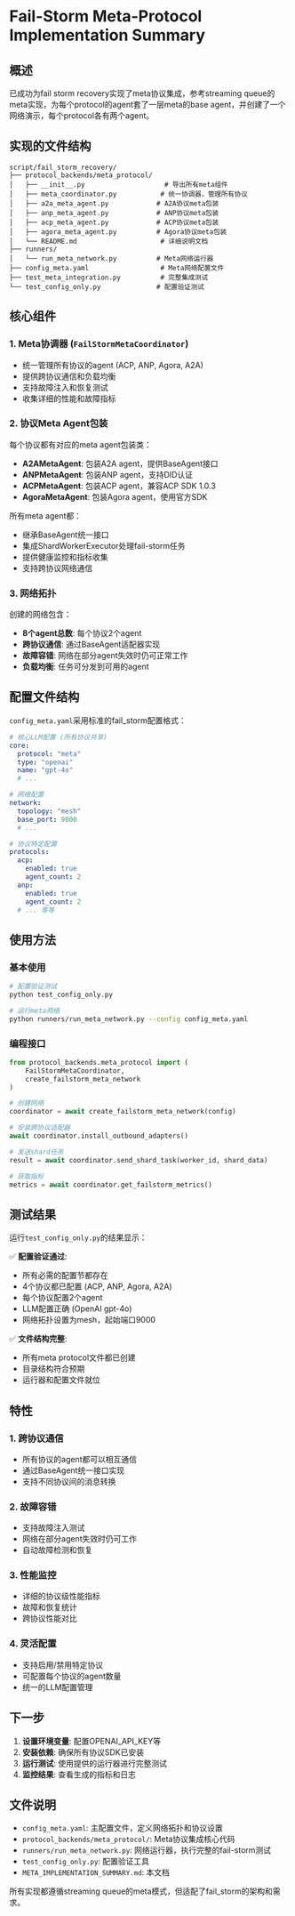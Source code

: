 # Fail-Storm Meta-Protocol Implementation Summary

## 概述

已成功为fail storm recovery实现了meta协议集成，参考streaming queue的meta实现，为每个protocol的agent套了一层meta的base agent，并创建了一个网络演示，每个protocol各有两个agent。

## 实现的文件结构

```
script/fail_storm_recovery/
├── protocol_backends/meta_protocol/
│   ├── __init__.py                    # 导出所有meta组件
│   ├── meta_coordinator.py           # 统一协调器，管理所有协议
│   ├── a2a_meta_agent.py            # A2A协议meta包装
│   ├── anp_meta_agent.py            # ANP协议meta包装
│   ├── acp_meta_agent.py            # ACP协议meta包装
│   ├── agora_meta_agent.py          # Agora协议meta包装
│   └── README.md                     # 详细说明文档
├── runners/
│   └── run_meta_network.py          # Meta网络运行器
├── config_meta.yaml                  # Meta网络配置文件
├── test_meta_integration.py          # 完整集成测试
└── test_config_only.py              # 配置验证测试
```

## 核心组件

### 1. Meta协调器 (`FailStormMetaCoordinator`)

- 统一管理所有协议的agent (ACP, ANP, Agora, A2A)
- 提供跨协议通信和负载均衡
- 支持故障注入和恢复测试
- 收集详细的性能和故障指标

### 2. 协议Meta Agent包装

每个协议都有对应的meta agent包装类：

- **A2AMetaAgent**: 包装A2A agent，提供BaseAgent接口
- **ANPMetaAgent**: 包装ANP agent，支持DID认证
- **ACPMetaAgent**: 包装ACP agent，兼容ACP SDK 1.0.3
- **AgoraMetaAgent**: 包装Agora agent，使用官方SDK

所有meta agent都：
- 继承BaseAgent统一接口
- 集成ShardWorkerExecutor处理fail-storm任务
- 提供健康监控和指标收集
- 支持跨协议网络通信

### 3. 网络拓扑

创建的网络包含：
- **8个agent总数**: 每个协议2个agent
- **跨协议通信**: 通过BaseAgent适配器实现
- **故障容错**: 网络在部分agent失效时仍可正常工作
- **负载均衡**: 任务可分发到可用的agent

## 配置文件结构

`config_meta.yaml`采用标准的fail_storm配置格式：

```yaml
# 核心LLM配置 (所有协议共享)
core:
  protocol: "meta"
  type: "openai"
  name: "gpt-4o"
  # ...

# 网络配置
network:
  topology: "mesh"
  base_port: 9000
  # ...

# 协议特定配置
protocols:
  acp:
    enabled: true
    agent_count: 2
  anp:
    enabled: true
    agent_count: 2
  # ... 等等
```

## 使用方法

### 基本使用

```bash
# 配置验证测试
python test_config_only.py

# 运行meta网络
python runners/run_meta_network.py --config config_meta.yaml
```

### 编程接口

```python
from protocol_backends.meta_protocol import (
    FailStormMetaCoordinator,
    create_failstorm_meta_network
)

# 创建网络
coordinator = await create_failstorm_meta_network(config)

# 安装跨协议适配器
await coordinator.install_outbound_adapters()

# 发送shard任务
result = await coordinator.send_shard_task(worker_id, shard_data)

# 获取指标
metrics = await coordinator.get_failstorm_metrics()
```

## 测试结果

运行`test_config_only.py`的结果显示：

✅ **配置验证通过**:
- 所有必需的配置节都存在
- 4个协议都已配置 (ACP, ANP, Agora, A2A)
- 每个协议配置2个agent
- LLM配置正确 (OpenAI gpt-4o)
- 网络拓扑设置为mesh，起始端口9000

✅ **文件结构完整**:
- 所有meta protocol文件都已创建
- 目录结构符合预期
- 运行器和配置文件就位

## 特性

### 1. 跨协议通信
- 所有协议的agent都可以相互通信
- 通过BaseAgent统一接口实现
- 支持不同协议间的消息转换

### 2. 故障容错
- 支持故障注入测试
- 网络在部分agent失效时仍可工作
- 自动故障检测和恢复

### 3. 性能监控
- 详细的协议级性能指标
- 故障和恢复统计
- 跨协议性能对比

### 4. 灵活配置
- 支持启用/禁用特定协议
- 可配置每个协议的agent数量
- 统一的LLM配置管理

## 下一步

1. **设置环境变量**: 配置OPENAI_API_KEY等
2. **安装依赖**: 确保所有协议SDK已安装
3. **运行测试**: 使用提供的运行器进行完整测试
4. **监控结果**: 查看生成的指标和日志

## 文件说明

- `config_meta.yaml`: 主配置文件，定义网络拓扑和协议设置
- `protocol_backends/meta_protocol/`: Meta协议集成核心代码
- `runners/run_meta_network.py`: 网络运行器，执行完整的fail-storm测试
- `test_config_only.py`: 配置验证工具
- `META_IMPLEMENTATION_SUMMARY.md`: 本文档

所有实现都遵循streaming queue的meta模式，但适配了fail_storm的架构和需求。

